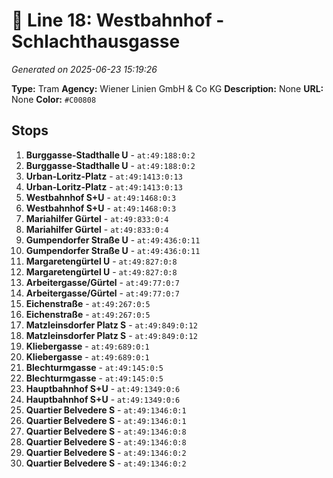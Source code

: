 # 🚊 Line 18: Westbahnhof - Schlachthausgasse

*Generated on 2025-06-23 15:19:26*

**Type:** Tram
**Agency:** Wiener Linien GmbH & Co KG
**Description:** None
**URL:** None
**Color:** `#C00808`

## Stops

1. **Burggasse-Stadthalle U** - `at:49:188:0:2`
2. **Burggasse-Stadthalle U** - `at:49:188:0:2`
3. **Urban-Loritz-Platz** - `at:49:1413:0:13`
4. **Urban-Loritz-Platz** - `at:49:1413:0:13`
5. **Westbahnhof S+U** - `at:49:1468:0:3`
6. **Westbahnhof S+U** - `at:49:1468:0:3`
7. **Mariahilfer Gürtel** - `at:49:833:0:4`
8. **Mariahilfer Gürtel** - `at:49:833:0:4`
9. **Gumpendorfer Straße U** - `at:49:436:0:11`
10. **Gumpendorfer Straße U** - `at:49:436:0:11`
11. **Margaretengürtel U** - `at:49:827:0:8`
12. **Margaretengürtel U** - `at:49:827:0:8`
13. **Arbeitergasse/Gürtel** - `at:49:77:0:7`
14. **Arbeitergasse/Gürtel** - `at:49:77:0:7`
15. **Eichenstraße** - `at:49:267:0:5`
16. **Eichenstraße** - `at:49:267:0:5`
17. **Matzleinsdorfer Platz S** - `at:49:849:0:12`
18. **Matzleinsdorfer Platz S** - `at:49:849:0:12`
19. **Kliebergasse** - `at:49:689:0:1`
20. **Kliebergasse** - `at:49:689:0:1`
21. **Blechturmgasse** - `at:49:145:0:5`
22. **Blechturmgasse** - `at:49:145:0:5`
23. **Hauptbahnhof S+U** - `at:49:1349:0:6`
24. **Hauptbahnhof S+U** - `at:49:1349:0:6`
25. **Quartier Belvedere S** - `at:49:1346:0:1`
26. **Quartier Belvedere S** - `at:49:1346:0:1`
27. **Quartier Belvedere S** - `at:49:1346:0:8`
28. **Quartier Belvedere S** - `at:49:1346:0:8`
29. **Quartier Belvedere S** - `at:49:1346:0:2`
30. **Quartier Belvedere S** - `at:49:1346:0:2`